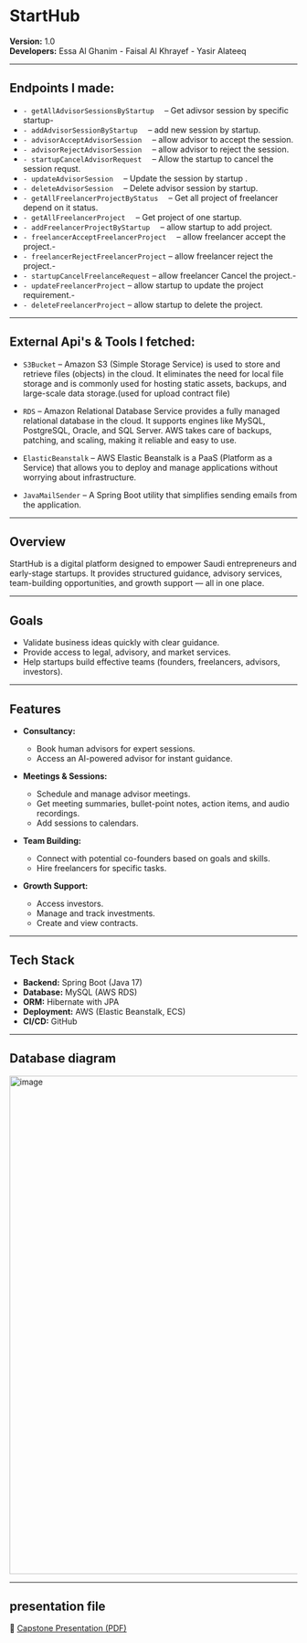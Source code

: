 ﻿# StartHub

**Version:** 1.0  
**Developers:** Essa Al Ghanim - Faisal Al Khrayef - Yasir Alateeq

---

## Endpoints I made:
- `- getAllAdvisorSessionsByStartup 
` – Get adivsor session by specific startup-
- `- addAdvisorSessionByStartup 
` – add new session by startup.
- `- advisorAcceptAdvisorSession 
` – allow advisor to accept the session.
- `- advisorRejectAdvisorSession 
` – allow advisor to reject the session.
- `- startupCancelAdvisorRequest 
` – Allow the startup to cancel the session requst.
- `- updateAdvisorSession 
` – Update the session by startup .
- `- deleteAdvisorSession 
` – Delete advisor session by startup.
- `- getAllFreelancerProjectByStatus 
` – Get all project of freelancer depend on it status.
- `- getAllFreelancerProject 
` – Get project of one startup.
- `- addFreelancerProjectByStartup 
` – allow startup to add project.
- `- freelancerAcceptFreelancerProject 
` – allow freelancer accept the project.- 
- ` - freelancerRejectFreelancerProject
` – allow freelancer reject the project.- 
- ` - startupCancelFreelanceRequest
` – allow freelancer Cancel the project.- 
- ` - updateFreelancerProject
` – allow startup to update the project requirement.-
- ` - deleteFreelancerProject
` – allow startup to delete the project.


---

## External Api's & Tools I fetched:
- `S3Bucket` – Amazon S3 (Simple Storage Service) is used to store and retrieve files (objects) in the cloud. It eliminates the need for local file storage and is commonly used for hosting static assets, backups, and large-scale data storage.(used for upload contract file)  

- `RDS` – Amazon Relational Database Service provides a fully managed relational database in the cloud. It supports engines like MySQL, PostgreSQL, Oracle, and SQL Server. AWS takes care of backups, patching, and scaling, making it reliable and easy to use.  

- `ElasticBeanstalk` – AWS Elastic Beanstalk is a PaaS (Platform as a Service) that allows you to deploy and manage applications without worrying about infrastructure.

- `JavaMailSender` – A Spring Boot utility that simplifies sending emails from the application.
  
---

## Overview
StartHub is a digital platform designed to empower Saudi entrepreneurs and early-stage startups. It provides structured guidance, advisory services, team-building opportunities, and growth support — all in one place.

---

## Goals
- Validate business ideas quickly with clear guidance.
- Provide access to legal, advisory, and market services.
- Help startups build effective teams (founders, freelancers, advisors, investors).

---

## Features
- **Consultancy:**
    - Book human advisors for expert sessions.
    - Access an AI-powered advisor for instant guidance.

- **Meetings & Sessions:**
    - Schedule and manage advisor meetings.
    - Get meeting summaries, bullet-point notes, action items, and audio recordings.
    - Add sessions to calendars.

- **Team Building:**
    - Connect with potential co-founders based on goals and skills.
    - Hire freelancers for specific tasks.

- **Growth Support:**
    - Access investors.
    - Manage and track investments.
    - Create and view contracts.

---

## Tech Stack
- **Backend:** Spring Boot (Java 17)
- **Database:** MySQL (AWS RDS)
- **ORM:** Hibernate with JPA
- **Deployment:** AWS (Elastic Beanstalk, ECS)
- **CI/CD:** GitHub

---
## Database diagram
<img width="536" height="872" alt="image" src="https://github.com/user-attachments/assets/7ccbb296-2d5e-47c3-b284-b4d4906c614a" />


---
## presentation file
📄 [Capstone Presentation (PDF)](./Capstone-3.pdf)
